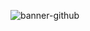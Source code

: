 ![banner-github](https://github.com/brininha/projeto-lindo-pw/assets/105254225/a52f1734-6709-436d-b925-e25b68575e52)
